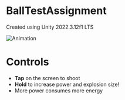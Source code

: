 # BallTestAssignment
Created using Unity 2022.3.12f1 LTS

![Animation](https://github.com/QuickArgentum/BallTestAssignment/assets/14258721/4f27dfca-29aa-4882-b293-f0bd50c6e3db)

# Controls
- **Tap** on the screen to shoot
- **Hold** to increase power and explosion size!
- More power consumes more energy
